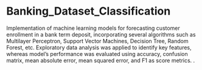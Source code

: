 # Banking_Dataset_Classification
Implementation of machine learning models for forecasting customer enrollment in a bank term deposit, incorporating several algorithms such as Multilayer Perceptron, Support Vector Machines, Decision Tree, Random Forest, etc.
Exploratory data analysis was applied to identify key features, whereas model’s performance was evaluated using accuracy, confusion matrix, mean absolute error, mean squared error, and F1 as score metrics.
.

